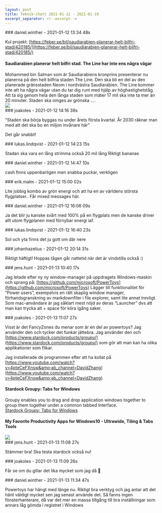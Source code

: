 ```yaml
---
layout: post
title: Teknik-chatt 2021-01-12 - 2021-01-19
excerpt_separator: <!--excerpt-->
---
```

<section class="message" markdown="1">
### daniel.winther - 2021-01-12 13:34 48s

Kul projekt: [https://feber.se/bil/saudiarabien-planerar-helt-bilfri-stad/420185/](https://feber.se/bil/saudiarabien-planerar-helt-bilfri-stad/420185/)

<div class="attachment"><h4>Saudiarabien planerar helt bilfri stad. The Line har inte ens några vägar</h4><div class="text">Mohammed bin Salman som är Saudiarabiens kronprins presenterar nu planerna på den helt bilfria staden The Line. Den ska bli en del av den planerade gränsstaden Neom i nordvästra Saudiarabien. The Line kommer inte att ha några vägar utan du tar dig runt med hjälp av höghastighetståg. Att ta sig genom hela den långa staden som mäter 17 mil ska inte ta mer än 20 minuter. Staden ska omges av grönska ....</div>
<a href="https://feber.se/bil/saudiarabien-planerar-helt-bilfri-stad/420185/"><img src="https://static.feber.se/article_images/50/68/73/506873.jpg" fallback="Saudiarabien planerar helt bilfri stad. The Line har inte ens några vägar"/></a></div>
    
</section>
<section class="message" markdown="1">
### joakoles - 2021-01-12 14:16 39s

"Staden ska börja byggas nu under årets första kvartal. År 2030 räknar man med att det ska bo en miljon invånare här"

Det går snabbt!
</section>
<section class="message" markdown="1">
### lukas.lindqvist - 2021-01-12 14:23 15s

Stadan ska vara en lång strimma också 20 mil lång
Riktigt bananas
</section>
<section class="message" markdown="1">
### daniel.winther - 2021-01-12 14:47 10s

cash finns uppenbarligen
men snabba puckar, verkligen
</section>
<section class="message" markdown="1">
### erik.malm - 2021-01-12 15:00 02s

Lite jobbig kombo av grön energi och att ha en av världens största flygplatser..
Får mixed messages här.
</section>
<section class="message" markdown="1">
### daniel.winther - 2021-01-12 16:06 09s

Ja det blir ju kanske svårt med 100% på en flygplats men de kanske driver allt utom flygplanen med förnybar energi iaf.
</section>
<section class="message" markdown="1">
### lukas.lindqvist - 2021-01-12 16:40 23s

Sol och yta finns det ju gott om där nere
</section>
<section class="message" markdown="1">
### johanhazelius - 2021-01-12 20:14 31s

Riktigt häftigt! Hoppas tågen går nattetid när det är vindstilla också :)
</section>
<section class="message" markdown="1">
### jens.hunt - 2021-01-13 10:40 17s

Jag letade efter ny ny window-manager på uppdragets Windows-maskin och sprang på: [https://github.com/microsoft/PowerToys](https://github.com/microsoft/PowerToys)
Lägger till funktionalitet för “Power users”, exempelvis en rätt skaplig window manager, förhandsgranskning av markdownfiler i file explorer, samt lite annat trevligt.
Som mac-användare är jag såklart mest nöjd av deras “Launcher” dvs att man kan trycka alt + space för köra igång saker.
</section>
<section class="message" markdown="1">
### joakoles - 2021-01-13 11:07 27s

Visst är det FancyZones du menar som är en del av powertoys? Jag använder den och tycker det funkar jättebra. Jag använder den och [https://www.stardock.com/products/groupy/](https://www.stardock.com/products/groupy/) som gör att man kan ha olika applikationer som flikar.

Jag installerade de programmen efter att ha kollat på [https://www.youtube.com/watch?v=4pteCeFXnsw&amp;ab_channel=DavidZhang](https://www.youtube.com/watch?v=4pteCeFXnsw&amp;ab_channel=DavidZhang)

<div class="attachment"><h4>Stardock Groupy: Tabs for Windows</h4><div class="text">Groupy enables you to drag and drop application windows together to group them together under a common tabbed interface.</div>
<a href="https://www.stardock.com/products/groupy/">Stardock Groupy: Tabs for Windows</a></div>
    


<div class="attachment"><h4>My Favorite Productivity Apps for Windows10 - Ultrawide, Tiling &amp; Tabs Tools</h4><div class="text"></div>
<a href="https://www.youtube.com/watch?v=4pteCeFXnsw&amp;ab_channel=DavidZhang"><div class="linkdiv"><img src="/assets/blogAssets/My Favorite Productivity Apps for Windows10 - Ultrawide, Tiling &amp; Tabs Tools" fallback="My Favorite Productivity Apps for Windows10 - Ultrawide, Tiling &amp; Tabs Tools"/></div></a></div>
    
</section>
<section class="message" markdown="1">
### jens.hunt - 2021-01-13 11:08 27s

Stämmer bra! Ska testa stardock också nu!
</section>
<section class="message" markdown="1">
### joakoles - 2021-01-13 11:09 26s

Får se om du gillar det lika mycket som jag då 🙂
</section>
<section class="message" markdown="1">
### daniel.winther - 2021-01-13 11:34 47s

Powertoys har hängt med länge nu. Riktigt bra verktyg och jag antar att det hänt väldigt mycket sen jag senast använde det. Så fanns ingen fönsterhanterare, då var det mer en massa tillgång till bra inställningar som annars låg gömda i registret i Windows

<!--excerpt-->
</section>